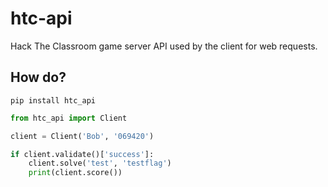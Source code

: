 # htc-api

Hack The Classroom game server API used by the client for web requests.

## How do?

```
pip install htc_api
```

```python
from htc_api import Client

client = Client('Bob', '069420')

if client.validate()['success']:
    client.solve('test', 'testflag')
    print(client.score())
```